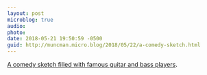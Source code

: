 ```yaml
---
layout: post
microblog: true
audio: 
photo: 
date: 2018-05-21 19:50:59 -0500
guid: http://muncman.micro.blog/2018/05/22/a-comedy-sketch.html
---
```

[A comedy sketch filled with famous guitar and bass players](https://youtu.be/QeIxJzdPD0A). 
